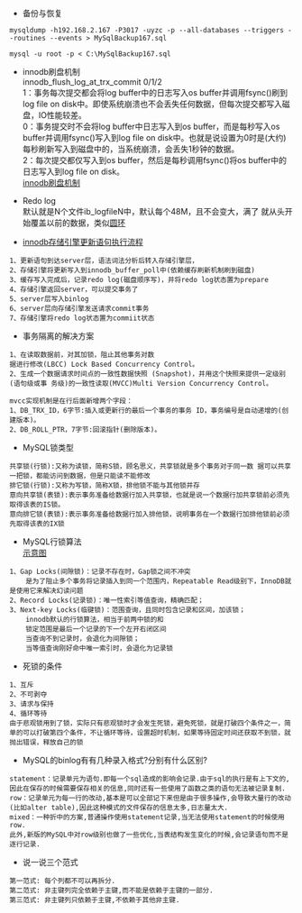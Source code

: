 - 备份与恢复

```
mysqldump -h192.168.2.167 -P3017 -uyzc -p --all-databases --triggers --routines --events > MySqlBackup167.sql

mysql -u root -p < C:\MySqlBackup167.sql
```

- innodb刷盘机制   
innodb_flush_log_at_trx_commit 0/1/2   
1：事务每次提交都会将log buffer中的日志写入os buffer并调用fsync()刷到log file on disk中。即使系统崩溃也不会丢失任何数据，但每次提交都写入磁盘，IO性能较差。   
0：事务提交时不会将log buffer中日志写入到os buffer，而是每秒写入os buffer并调用fsync()写入到log file on disk中。也就是说设置为0时是(大约)每秒刷新写入到磁盘中的，当系统崩溃，会丢失1秒钟的数据。   
2：每次提交都仅写入到os buffer，然后是每秒调用fsync()将os buffer中的日志写入到log file on disk。   
[innodb刷盘机制](https://github.com/yu757371316/blogs/blob/master/images/Innodb%E5%88%B7%E7%9B%98%E6%9C%BA%E5%88%B6.png)

- Redo log    
默认就是N个文件ib_logfileN中，默认每个48M，且不会变大，满了 就从头开始覆盖以前的数据，类似[圆环](https://github.com/yu757371316/blogs/blob/master/images/redo_log.png)

- [innodb存储引擎更新语句执行流程](https://github.com/yu757371316/blogs/blob/master/images/innodb%E6%9B%B4%E6%96%B0%E8%AF%AD%E5%8F%A5%E6%B5%81%E7%A8%8B.png)

```
1、更新语句到达server层，语法词法分析后转入存储引擎层，
2、存储引擎将更新写入到innodb_buffer_poll中(依赖缓存刷新机制刷到磁盘)
3、缓存写入完成后，记录redo log(磁盘顺序写)，并将redo log状态置为prepare
4、存储引擎返回server，可以提交事务了
5、server层写入binlog
6、server层向存储引擎发送请求commit事务
7、存储引擎将redo log状态置为commiit状态
```

- 事务隔离的解决方案
```
1、在读取数据前，对其加锁，阻止其他事务对数
据进行修改(LBCC) Lock Based Concurrency Control。
2、生成一个数据请求时间点的一致性数据快照 (Snapshot)，并用这个快照来提供一定级别(语句级或事 务级)的一致性读取(MVCC)Multi Version Concurrency Control。

mvcc实现机制是在行后面新增两个字段：
1、DB_TRX_ID，6字节:插入或更新行的最后一个事务的事务 ID，事务编号是自动递增的(创建版本)。
2、DB_ROLL_PTR，7字节:回滚指针(删除版本)。
```

- MySQL锁类型
```
共享锁(行锁):又称为读锁，简称S锁，顾名思义，共享锁就是多个事务对于同一数 据可以共享一把锁，都能访问到数据，但是只能读不能修改
排它锁(行锁):又称为写锁，简称X锁，排他锁不能与其他锁并存
意向共享锁(表锁):表示事务准备给数据行加入共享锁，也就是说一个数据行加共享锁前必须先取得该表的IS锁。
意向排它锁(表锁):表示事务准备给数据行加入排他锁，说明事务在一个数据行加排他锁前必须先取得该表的IX锁
```

- MySQL行锁算法   
[示意图](https://github.com/yu757371316/blogs/blob/master/images/Innodb%E8%A1%8C%E9%94%81%E7%A4%BA%E6%84%8F%E5%9B%BE.png)
```
1、Gap Locks(间隙锁)：记录不存在时，Gap锁之间不冲突
    是为了阻止多个事务将记录插入到同一个范围内，Repeatable Read级别下，InnoDB就是使用它来解决幻读问题
2、Record Locks(记录锁)：唯一性索引等值查询，精确匹配；
3、Next-key Locks(临键锁)：范围查询，且同时包含记录和区间，加该锁；
    innodb默认的行锁算法，相当于前两中锁的和
    锁定范围是最后一个记录的下一个左开右闭区间
    当查询不到记录时，会退化为间隙锁；
    当等值查询刚好命中唯一索引时，会退化为记录锁
```
- 死锁的条件

```
1、互斥
2、不可剥夺
3、请求与保持
4、循环等待
由于悲观锁用到了锁，实际只有悲观锁时才会发生死锁，避免死锁，就是打破四个条件之一，简单的可以打破第四个条件，不让循环等待，设置超时机制，如果等待固定时间还获取不到锁，就抛出错误，释放自己的锁
```
- MySQL的binlog有有几种录入格式?分别有什么区别?
```
statement：记录单元为语句.即每一个sql造成的影响会记录.由于sql的执行是有上下文的,因此在保存的时候需要保存相关的信息,同时还有一些使用了函数之类的语句无法被记录复制.
row：记录单元为每一行的改动,基本是可以全部记下来但是由于很多操作,会导致大量行的改动(比如alter table),因此这种模式的文件保存的信息太多,日志量太大.
mixed：一种折中的方案,普通操作使用statement记录,当无法使用statement的时候使用row.
此外,新版的MySQL中对row级别也做了一些优化,当表结构发生变化的时候,会记录语句而不是逐行记录.
```
- 说一说三个范式

```
第一范式: 每个列都不可以再拆分.
第二范式: 非主键列完全依赖于主键,而不能是依赖于主键的一部分.
第三范式: 非主键列只依赖于主键,不依赖于其他非主键.
```

